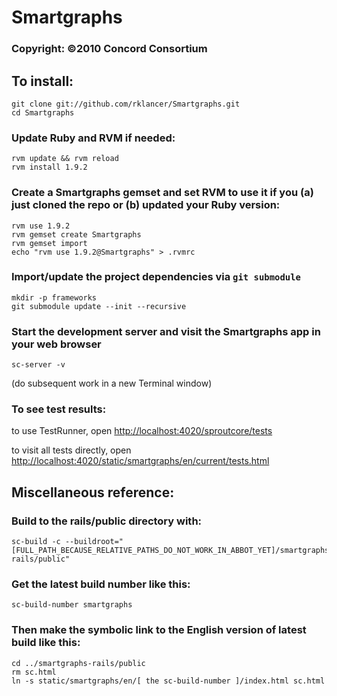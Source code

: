 # Smartgraphs
### Copyright: ©2010 Concord Consortium

## To install:
    
    git clone git://github.com/rklancer/Smartgraphs.git
    cd Smartgraphs

### Update Ruby and RVM if needed:
    
    rvm update && rvm reload
    rvm install 1.9.2

### Create a Smartgraphs gemset and set RVM to use it if you (a) just cloned the repo or (b) updated your Ruby version:
    
    rvm use 1.9.2
    rvm gemset create Smartgraphs
    rvm gemset import
    echo "rvm use 1.9.2@Smartgraphs" > .rvmrc

### Import/update the project dependencies via `git submodule`

    mkdir -p frameworks
    git submodule update --init --recursive

### Start the development server and visit the Smartgraphs app in your web browser

    sc-server -v

(do subsequent work in a new Terminal window)

### To see test results:

to use TestRunner, open <http://localhost:4020/sproutcore/tests>

to visit all tests directly, open <http://localhost:4020/static/smartgraphs/en/current/tests.html>


## Miscellaneous reference:

### Build to the rails/public directory with:

    sc-build -c --buildroot="[FULL_PATH_BECAUSE_RELATIVE_PATHS_DO_NOT_WORK_IN_ABBOT_YET]/smartgraphs-rails/public"

### Get the latest build number like this:

    sc-build-number smartgraphs

### Then make the symbolic link to the English version of latest build like this:
    
    cd ../smartgraphs-rails/public
    rm sc.html
    ln -s static/smartgraphs/en/[ the sc-build-number ]/index.html sc.html
